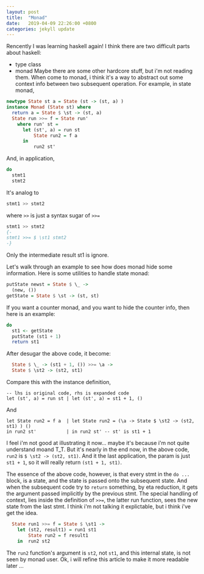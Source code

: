 ```yaml
---
layout: post
title:  "Monad"
date:   2019-04-09 22:26:00 +0800
categories: jekyll update
---
```


Rencently I was learning haskell again!
I think there are two difficult parts about haskell:
- type class
- monad
Maybe there are some other hardcore stuff, but i'm not reading them. When come
to monad, i think it's a way to abstract out some context info between two
subsequent operation. For example, in state monad,
```hs
newtype State st a = State (st -> (st, a) )
instance Monad (State st) where
  return a = State $ \st -> (st, a)
  State run >>= f = State run'
    where run' st =
      let (st', a) = run st
          State run2 = f a
      in
          run2 st'
```
And, in application,
```hs
do
  stmt1
  stmt2
```
It's analog to
```hs
stmt1 >> stmt2
```
where `>>` is just a syntax sugar of `>>=`
```hs
stmt1 >> stmt2
{-
stmt1 >>= $ \st1 stmt2
-}
```
Only the intermediate result st1 is ignore.

Let's walk through an example to see how does monad hide some information.
Here is some utilities to handle state monad:
```hs
putState newst = State $ \_ ->
  (new, ())
getState = State $ \st -> (st, st)
```
If you want a counter monad, and you want to hide the counter info, then here is
an example:
```hs
do
  st1 <- getState
  putState (st1 + 1)
  return st1
```
After desugar the above code, it become:
```hs
  State $ \_ -> (st1 + 1, ()) >>= \a ->
  State $ \st2 -> (st2, st1)
```
Compare this with the instance definition, 
```
-- lhs is original code, rhs is expanded code
let (st', a) = run st | let (st', a) = st1 + 1, ()
```
And
```
let State run2 = f a  | let State run2 = (\a -> State $ \st2 -> (st2, st1) ) ()
in run2 st'           | in run2 st' -- st' is st1 + 1
```
I feel i'm not good at illustrating it now... maybe it's because i'm not quite
understand moand T\_T. But it's nearly in the end now, in the above code, 
`run2` is `$ \st2 -> (st2, st1)`. And it the last application, the param is
just `st1 + 1`, so it will really return `(st1 + 1, st1)`.

The essence of the above code, however, is that every stmt in the `do ...`
block, is a state, and the state is passed onto the subsequent state. And when
the subsequent code try to `return` something, by eta reduction, it gets the
argument passed implicitly by the previous stmt. The special handling of
context, lies inside the definition of `>>=`, the latter run function, sees the
new state from the last stmt. I think i'm not talking it explictable, but i
think i've get the idea.
```hs
  State run1 >>= f = State $ \st1 ->
    let (st2, result1) = run1 st1
        State run2 = f result1
    in  run2 st2
```
The `run2` function's argument is `st2`, not `st1`, and this internal state, is
not seen by monad user.
Ok, i will refine this article to make it more readable later ...
